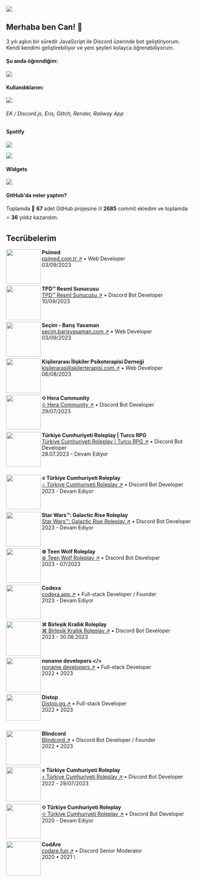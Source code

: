 ![](https://komarev.com/ghpvc/?username=chimpdev)<br>

## Merhaba ben Can! 👋
3 yılı aşkın bir süredir JavaScript ile Discord üzerinde bot geliştiriyorum.<br>
Kendi kendimi geliştirebiliyor ve yeni şeyleri kolayca öğrenebiliyorum. 

#### Şu anda öğrendiğim:
<img src='https://skillicons.dev/icons?i=py,mysql,next'/>

#### Kullandıklarım:
<img src='https://skillicons.dev/icons?i=js,nodejs,express,html,css,tailwind,vscode,mongodb,sqlite,heroku,vercel'/>
<h6>EK / Discord.js, Eris, Glitch, Render, Railway App</h6>

#### Spotify
![](https://spotify-github-profile.vercel.app/api/view.svg?uid=u8dj98w8u9ckpmsnfplfjtp22&cover_image=true&theme=natemoo-re&show_offline=true&background_color=000000&interchange=false&bar_color=1ED760&bar_color_cover=false) 

![](https://spotify-recently-played-readme.vercel.app/api?user=u8dj98w8u9ckpmsnfplfjtp22)

#### Widgets
![](https://github-readme-stats.vercel.app/api/top-langs/?username=chimpdev&layout=compact&theme=dark&hide_border=true&custom_title=En%20%C3%87ok%20Kullan%C4%B1lan%20Diller&card_width=400)

#### GitHub'da neler yaptım?
Toplamda 📁 **67** adet GitHub projesine ⛓ **2685** commit ekledim ve toplamda ⭐ **36** yıldız kazandım.
<br/>

## Tecrübelerim
[<img align="left" height="94px" width="94px" src="https://psimed.com.tr/favicon.png"/>](https://psimed.com.tr)

**Psimed** \
[psimed.com.tr ↗︎](https://psimed.com.tr) • Web Developer \
03/09/2023 \
<br/><br/>

[<img align="left" height="94px" width="94px" src="https://i.imgur.com/A4wSU2N.png"/>](https://discord.gg/wjCaTpscfS)

**TPD™ Resmî Sunucusu** \
[TPD™ Resmî Sunucusu ↗︎](https://discord.gg/wjCaTpscfS) • Discord Bot Developer \
10/09/2023 \
<br/><br/>

[<img align="left" height="94px" width="94px" src="https://i.imgur.com/BWoVbVa.png"/>](https://secim.barisyasaman.com)

**Seçim - Barış Yasaman** \
[secim.barisyasaman.com ↗︎](https://secim.barisyasaman.com) • Web Developer \
03/09/2023 \
<br/><br/>

[<img align="left" height="94px" width="94px" src="https://i.imgur.com/LnUGGvE.png"/>](https://kisilerarasiiliskilerterapisi.com)

**Kişilerarası İlişkiler Psikoterapisi Derneği** \
[kisilerarasiiliskilerterapisi.com ↗︎](https://kisilerarasiiliskilerterapisi.com) • Web Developer \
06/08/2023 \
<br/><br/>

[<img align="left" height="94px" width="94px" src="https://i.imgur.com/h4H8ZJu.png"/>](https://discord.gg/heracommunity)

**⟐ Hera Community** \
[⟐ Hera Community ↗︎](https://discord.gg/heracommunity) • Discord Bot Developer \
29/07/2023 \
<br/><br/>

[<img align="left" height="94px" width="94px" src="https://cdn.discordapp.com/icons/1054115480396369951/69f2c248060d854ee383be25eb6a1a32.png"/>](https://discord.gg/hrmShbk7WC)

**Türkiye Cumhuriyeti Roleplay | Turco RPG** \
[Türkiye Cumhuriyeti Roleplay | Turco RPG ↗︎](https://discord.gg/hrmShbk7WC) • Discord Bot Developer \
28.07.2023 - Devam Ediyor \
<br/><br/>

[<img align="left" height="94px" width="94px" src="https://cdn.discordapp.com/icons/1120034775663657013/a_bbfea6a03c26ba765e9d96bab12f3735.png"/>](https://discord.gg/kYZE4fxhqq)

**๏ Türkiye Cumhuriyeti Roleplay** \
[๏ Türkiye Cumhuriyeti Roleplay ↗︎](https://discord.gg/ctqhVp5eyv) • Discord Bot Developer \
2023 - Devam Ediyor \
<br/><br/>

[<img align="left" height="94px" width="94px" src="https://cdn.discordapp.com/icons/1094312785556545647/a_92cbf2209f15b242cd67a622c46395f2.png"/>](https://discord.gg/ctqhVp5eyv)

**Star Wars™: Galactic Rise Roleplay** \
[Star Wars™: Galactic Rise Roleplay ↗︎](https://discord.gg/ctqhVp5eyv) • Discord Bot Developer \
2023 - Devam Ediyor \
<br/><br/>

[<img align="left" height="94px" width="94px" src="https://cdn.discordapp.com/icons/1076438920008581150/a_c80a5084531540456e8c3f660a22c076.png"/>](https://discord.gg/twrp)

**⊚ Teen Wolf Roleplay** \
[⊚ Teen Wolf Roleplay ↗︎](https://discord.gg/twrp) • Discord Bot Developer \
2023 - 07/2023 \
<br/><br/>

[<img align="left" height="94px" width="94px" src="https://cdn.discordapp.com/icons/1077101686268629052/19b757c5cd443b5bfc4da38dd56cfd1d.png"/>](https://discord.gg/gtHXyNTZ9d)

**Codexa** \
[codexa.app ↗︎](https://codexa.app) • Full-stack Developer / Founder \
2023 - Devam Ediyor \
<br/><br/>

[<img align="left" height="94px" width="94px" src="https://cdn.discordapp.com/icons/1061652868337254561/a_ed03c07a55a9a3ed53608038bc501ed0.png"/>](https://discord.gg/NugXr5VX7r)

**⌘ Birleşik Krallık Roleplay** \
[⌘ Birleşik Krallık Roleplay ↗︎](https://discord.gg/NugXr5VX7r) • Discord Bot Developer \
2023 - 30.08.2023 \
<br/><br/>

[<img align="left" height="94px" width="94px" src="https://cdn.discordapp.com/icons/989170929865211904/0272a7571210a5a8452f261ca9fc7932.png"/>](https://discord.gg/nonamedevelopers)

**noname developers </>**  \
[noname developers ↗︎](https://discord.gg/nonamedevelopers) • Full-stack Developer \
2022 • 2023 \
<br/><br/>

[<img align="left" height="72px" width="94px" src="https://dcturkiye.com/data/XenGenTr/xengentr_resimlikonular/7084.jpg"/>](https://distop.gg)

**Distop** \
[Distop.gg ↗︎](https://distop.gg) • Full-stack Developer \
2022 • 2023 \
<br/><br/>

[<img align="left" height="94px" width="94px" src="https://cdn.discordapp.com/icons/1025757094583996436/4f73e476c97f545826bb23c788685ef8.png"/>](https://discord.gg/blindcord)

**Blindcord** \
[Blindcord ↗︎](https://discord.gg/blindcord) • Discord Bot Developer / Founder \
2022 • 2023 \
<br/><br/>

[<img align="left" height="94px" width="94px" src="https://cdn.discordapp.com/icons/929071610986659880/a_05b49f5969b379d04048a4baf2ded063.png"/>](https://discord.gg/tcrp)

**⌽ Türkiye Cumhuriyeti Roleplay** \
[⌽ Türkiye Cumhuriyeti Roleplay ↗︎](https://discord.gg/tcrp) • Discord Bot Developer \
2022 - 29/07/2023 \
<br/><br/>

[<img align="left" height="94px" width="94px" src="https://cdn.discordapp.com/icons/652564225130233867/a_ffdd29649677f5fcc7ce5bd9d77f39b4.png"/>](https://discord.gg/trrp)

**⟐ Türkiye Cumhuriyeti Roleplay** \
[⟐ Türkiye Cumhuriyeti Roleplay ↗︎](https://discord.gg/trrp) • Discord Bot Developer \
2020 - Devam Ediyor  \
<br/><br/>

[<img align="left" height="94px" width="94px" src="https://cdn.discordapp.com/attachments/715886415296069652/759848282422771732/New_Project_63_7E2F688.png"/>](https://codare.fun)

**CodAre** \
[codare.fun ↗︎](https://codare.fun/) • Discord Senior Moderator \
2020 • 2021 \
